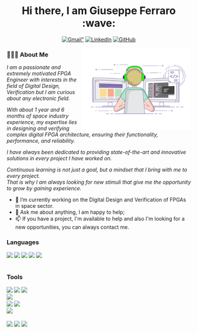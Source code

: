 <h1 align="center">Hi there, I am Giuseppe Ferraro :wave:</h1>

<p align="center">
<a href="mailto:g.ferraro094@gmail.com" target="_blank"><img src="https://img.shields.io/badge/-Gmail-c14438?style=flat-square&logo=Gmail&logoColor=white" alt=Gmail"></a>
<a href="https://www.linkedin.com/in/ferraro-giuseppe" target="_blank"><img src="https://img.shields.io/badge/LinkedIn-%230077B5.svg?&style=flat-square&logo=linkedin&logoColor=white" alt="LinkedIn"></a>
<a href="https://github.com/GiuseppeF-source" target="_blank"><img src="https://img.shields.io/badge/-GitHub-181717?style=flat-square&logo=github" alt="GitHub"></a>
</p>

<img align="right" alt="GIF" src="https://raw.githubusercontent.com/devSouvik/devSouvik/master/gif3.gif" width="300"/>


  
<h3> 👨🏻‍💻 About Me </h3>

*I am a passionate and extremely motivated FPGA Engineer with interests in the field of Digital Design, Verification but I am curious about any electronic field.*

*With about 1 year and 6 months of space industry experience, my expertise lies in designing and verifying complex digital FPGA architecture, ensuring their functionality, performance, and reliability.* 

*I have always been dedicated to providing state-of-the-art and innovative solutions in every project I have worked on.*

*Continuous learning is not just a goal, but a mindset that I bring with me to every project. <br>
That is why I am always looking for new stimuli that give me the opportunity to grow by gaining experience.*







- 🔭 I’m currently working on the Digital Design and Verification of FPGAs in space sector.
- 💬 Ask me about anything, I am happy to help;
- 📫 If you have a project, I'm available to help and also I'm looking for a new opportunities, you can always contact me.


### Languages
<div display="flex">
 
  <img src="https://img.shields.io/badge/SystemVerilog-%23f4fc05?style=for-the-badge">
  <img src="https://img.shields.io/badge/VHDL-blue?style=for-the-badge">
  <img src="https://img.shields.io/badge/TCL_Scripting%20-%2300599C.svg?&style=for-the-badge&logo=TCL&logoColor=white">
  <img src="https://img.shields.io/badge/python%20-%2314354C.svg?&style=for-the-badge&logo=python&logoColor=white">
  <img src="https://img.shields.io/badge/MATLAB-red">
</div>
<br/>

### Tools
<div display="flex">
  <img src="https://img.shields.io/badge/SIEMENS-HDL%20Designer-black?style=for-the-badge&labelColor=%230cc">
  <img src="https://img.shields.io/badge/SIEMENS-QuestaSim-black?style=for-the-badge&labelColor=%230cc">
  <img src="https://img.shields.io/badge/SIEMENS-PRECISION%20RTL-black?style=for-the-badge&labelColor=%230cc">
  <br>
  <img src="https://img.shields.io/badge/ACTEL-Designer-black?style=for-the-badge&labelColor=blue">
  <br>
  <img src="https://img.shields.io/badge/XILINX-VIVADO-yellow?style=for-the-badge&labelColor=black">
  <img src="https://img.shields.io/badge/XILINX-SDK-red?style=for-the-badge&labelColor=black">
  <br>
  <img src="https://img.shields.io/badge/IBM-Doors-black?style=for-the-badge&labelColor=%2342cef5">
</div>
<br/>

<div display="flex">

  <img src="https://img.shields.io/badge/github%20-%23121011.svg?&style=for-the-badge&logo=github&logoColor=white"/>
  <img src="https://img.shields.io/badge/Visual_Studio_Code-0078D4?style=for-the-badge&logo=visual%20studio%20code&logoColor=white">
  <img src="https://img.shields.io/badge/Trello-0052CC?style=for-the-badge&logo=trello&logoColor=white">  
</div>
<br/>

